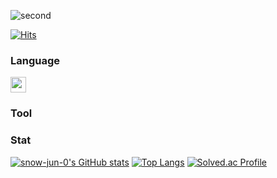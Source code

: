 ![second](https://github.com/user-attachments/assets/2fd79ac1-07f4-4802-91c3-8cd31a3e3378)


[![Hits](https://hits.seeyoufarm.com/api/count/incr/badge.svg?url=https%3A%2F%2Fsnow-jun-0.github.io%2Fsnow-jun-0%2F&count_bg=%2379C83D&title_bg=%23555555&icon=adobeillustrator.svg&icon_color=%23E7E7E7&title=Visits&edge_flat=false)](https://hits.seeyoufarm.com)

### Language
<p>
  <!-- Python 배지 -->
  <img src="https://img.shields.io/badge/Python-3776AB?style=flat-square&logo=python&logoColor=white" height="25"/>
</p>

### Tool

<p>

</p>

### Stat

[![snow-jun-0's GitHub stats](https://github-readme-stats.vercel.app/api?username=snow-jun-0&show_icons=true&theme=highcontrast)](https://github.com/anuraghazra/github-readme-stats)
[![Top Langs](https://github-readme-stats.vercel.app/api/top-langs/?username=snow-jun-0&layout=compact)](https://github.com/anuraghazra/github-readme-stats)
[![Solved.ac Profile](http://mazassumnida.wtf/api/v2/generate_badge?boj=wjo8703)](https://solved.ac/wjo8703/)














<!--
**snow-jun-0/snow-jun-0** is a ✨ _special_ ✨ repository because its `README.md` (this file) appears on your GitHub profile.
-->
